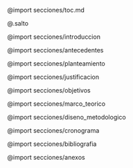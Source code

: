 <!-- Protocolo para Tesis. v0.0.1
    Por:
        - Luis González
        - Bayardo Falcón
        - Jean Torrez
 -->

<!-- <section id="portada">
<h1>Propuesta de desarrollo de un lenguaje de programación en español con enfoque didáctico, dirigido a estudiantes de la sede regional UNI Norte Augusto C. Sandino, Estelí.</h1>
</section> -->

@import secciones/toc.md

@.salto

@import secciones/introduccion

@import secciones/antecedentes

@import secciones/planteamiento

@import secciones/justificacion

@import secciones/objetivos

@import secciones/marco_teorico

@import secciones/diseno_metodologico

@import secciones/cronograma

@import secciones/bibliografia

@import secciones/anexos

